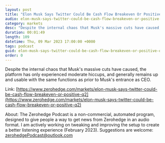 ```yaml
---
layout: post
title: "Elon Musk Says Twitter Could Be Cash Flow Breakeven Or Positive By Q2"
audio: elon-musk-says-twitter-could-be-cash-flow-breakeven-or-positive-q2-0
category: markets
desc: "Despite the internal chaos that Musk's massive cuts have caused, the platform has only experienced moderate hiccups, and generally remains up and usable with the same functions as prior to Musk's entrance as CEO."
duration: 00:01:49
length: 109
datetime: Thu, 09 Mar 2023 17:00:00 +0000
tags: podcast
guid: elon-musk-says-twitter-could-be-cash-flow-breakeven-or-positive-q2-0
order: 0
---
```

Despite the internal chaos that Musk's massive cuts have caused, the platform has only experienced moderate hiccups, and generally remains up and usable with the same functions as prior to Musk's entrance as CEO.

Link: [https://www.zerohedge.com/markets/elon-musk-says-twitter-could-be-cash-flow-breakeven-or-positive-q2](https://www.zerohedge.com/markets/elon-musk-says-twitter-could-be-cash-flow-breakeven-or-positive-q2)

About: The Zerohedge Podcast is a non-commercial, automated program, designed to give people a way to get news from Zerohedge in an audio format.  I am actively working on tweaking and improving the setup to create a better listening experience (February 2023).  Suggestions are welcome: [zerohedgePodcast@outlook.com](mailto:zerohedgePodcast@outlook.com)